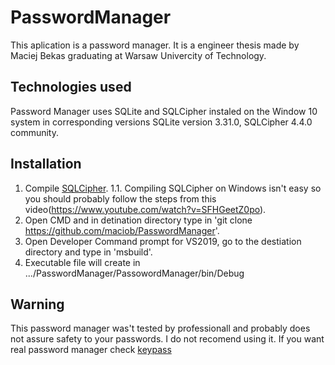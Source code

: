 # PasswordManager
This aplication is a password manager.
It is a engineer thesis made by Maciej Bekas graduating at Warsaw Univercity of Technology. 
## Technologies used
Password Manager uses SQLite and SQLCipher instaled on the Window 10 system in corresponding versions SQLite version 3.31.0, SQLCipher 4.4.0 community.
## Installation
1. Compile [SQLCipher](https://www.zetetic.net/sqlcipher/open-source/).
1.1. Compiling SQLCipher on Windows isn't easy so you should probably follow the steps from this video(https://www.youtube.com/watch?v=SFHGeetZ0po).
2. Open CMD and in detination directory type in 'git clone https://github.com/maciob/PasswordManager'.
3. Open Developer Command prompt for VS2019, go to the destiation directory and type in 'msbuild'.
4. Executable file will create in .../PasswordManager/PassowordManager/bin/Debug
## Warning
This password manager was't tested by professionall and probably does not assure safety to your passwords.
I do not recomend using it. If you want real password manager check [keypass](https://keepass.info)
